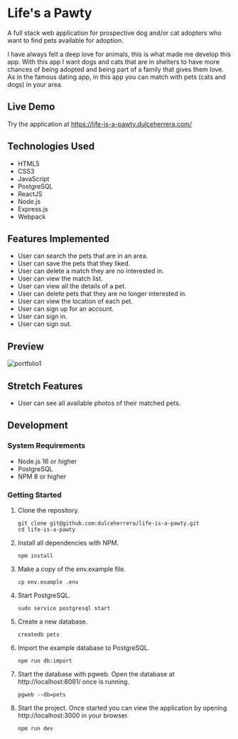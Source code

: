 # Life's a Pawty

A full stack web application for prospective dog and/or cat adopters who want to find pets available for adoption.

I have always felt a deep love for animals, this is what made me develop this app. With this app I want dogs and cats that are in shelters to have more chances of being adopted and being part of a family that gives them love. As in the famous dating app, in this app you can match with pets (cats and dogs) in your area.

## Live Demo

Try the application at https://life-is-a-pawty.dulceherrera.com/

## Technologies Used

* HTML5
* CSS3
* JavaScript
* PostgreSQL
* ReactJS
* Node.js
* Express.js
* Webpack

## Features Implemented

* User can search the pets that are in an area.
* User can save the pets that they liked.
* User can delete a match they are no interested in.
* User can view the match list.
* User can view all the details of a pet.
* User can delete pets that they are no longer interested in.
* User can view the location of each pet.
* User can sign up for an account.
* User can sign in.
* User can sign out.

## Preview

![portfolio1](https://user-images.githubusercontent.com/97363006/209716434-bdfedd2c-fc71-4e4b-97aa-1a8d7d592d23.gif)


## Stretch Features
* User can see all available photos of their matched pets.

## Development

### System Requirements
* Node.js 16 or higher
* PostgreSQL
* NPM 8 or higher

### Getting Started

1. Clone the repository.

    ```shell
    git clone git@github.com:dulceherrera/life-is-a-pawty.git
    cd life-is-a-pawty
    ```
    
 2. Install all dependencies with NPM.

    ```shell
    npm install
    ```
    
 3. Make a copy of the env.example file.

    ```shell
    cp env.example .env
    ```
    
 4. Start PostgreSQL.

    ```shell
    sudo service postgresql start
    ```
    
 5. Create a new database.

    ```shell
    createdb pets
    ```
    
 6. Import the example database to PostgreSQL.

    ```shell
    npm run db:import
    ```
    
 7. Start the database with pgweb. Open the database at http://localhost:8081/ once is running.

    ```shell
    pgweb --db=pets
    ```
    
 8. Start the project. Once started you can view the application by opening http://localhost:3000 in your browser.

    ```shell
    npm run dev
    ```
    
 
    
    



